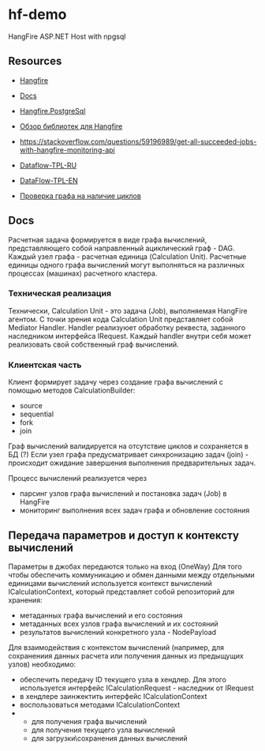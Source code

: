 # hf-demo

HangFire ASP.NET Host with npgsql

## Resources

- [Hangfire](https://github.com/HangfireIO/Hangfire)
- [Docs](https://docs.hangfire.io/en/latest/index.html)
- [Hangfire.PostgreSql](https://github.com/hangfire-postgres/Hangfire.PostgreSql)
- [Обзор библиотек для Hangfire](https://habr.com/ru/articles/764690/)
- https://stackoverflow.com/questions/59196989/get-all-succeeded-jobs-with-hangfire-monitoring-api


- [Dataflow-TPL-RU](https://learn.microsoft.com/ru-ru/dotnet/standard/parallel-programming/dataflow-task-parallel-library)
- [DataFlow-TPL-EN](https://learn.microsoft.com/en-us/dotnet/standard/parallel-programming/dataflow-task-parallel-library)
- [Проверка графа на наличие циклов](https://brestprog.by/topics/graphcycles)

## Docs

Расчетная задача формируется в виде графа вычислений, представляющего собой направленный ациклический граф - DAG.
Каждый узел графа - расчетная единица (Calculation Unit).
Расчетные единицы одного графа вычислений могут выполняться на различных процессах (машинах) расчетного кластера.

### Техническая реализация 

Технически, Calculation Unit - это задача (Job), выполняемая HangFire агентом. 
С точки зрения кода Calculation Unit представляет собой Mediator Handler. 
Handler реализуюет обработку реквеста, заданного наследником интерфейса IRequest.
Каждый handler внутри себя может реализовать свой собственный граф вычислений.

### Клиентская часть

Клиент формирует задачу через создание графа вычислений с помощью методов CalculationBuilder:

- source
- sequential
- fork
- join

Граф вычислений валидируется на отсутствие циклов и сохраняется в БД (?)
Если узел графа предусматривает синхронизацию задач (join) - происходит ожидание завершения выполнения предварительных задач.

Процесс вычислений реализуется через
- парсинг узлов графа вычислений и постановка задач (Job) в HangFire
- мониторинг выполнения всех задач графа и обновление состояния

## Передача параметров и доступ к контексту вычислений

Параметры в джобах передаются только на вход (OneWay)
Для того чтобы обеспечить коммуникацию и обмен данными между отдельными единицами вычислений используется 
контекст вычислений ICalculationContext, который представляет собой репозиторий для хранения:
- метаданных графа вычислений и его состояния
- метаданных всех узлов графа вычислений и их состояний
- результатов вычислений конкретного узла - NodePayload

Для взаимодействия с контекстом вычислений (например, для сохранениия данных расчета или получения данных из предыщущих узлов)
необходимо:
- обеспечить передачу ID текущего узла в хендлер. Для этого используется интерфейс ICalculationRequest - наследник от IRequest
- в хендлере заинжектить интерфейс ICalculationContext
- воспользоваться методами ICalculationContext
- - для получения графа вычислений
  - для получения текущего узла вычислений
  - для загрузки\сохранения данных вычислений


 








